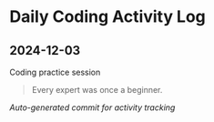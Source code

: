 # Daily Coding Activity Log

## 2024-12-03

Coding practice session

> Every expert was once a beginner.

*Auto-generated commit for activity tracking*
